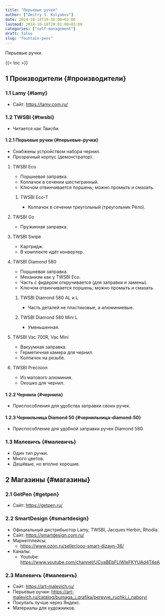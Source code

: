 ```yaml
---
title: "Перьевые ручки"
author: ["Dmitry S. Kulyabov"]
date: 2024-10-18T19:36:00+03:00
lastmod: 2024-10-18T20:01:00+03:00
categories: ["self-management"]
draft: false
slug: "fountain-pens"
---
```


Перьевые ручки.

<!--more-->

{{< toc >}}


## <span class="section-num">1</span> Производители {#производители}


### <span class="section-num">1.1</span> Lamy {#lamy}

-   Сайт: <https://lamy.com.ru/>


### <span class="section-num">1.2</span> TWSBI {#twsbi}

-   Читается как _Твисби_.


#### <span class="section-num">1.2.1</span> Перьевые ручки {#перьевые-ручки}

-   Снабжены устройством набора чернил.
-   Прозрачный корпус (демонстратор).

<!--list-separator-->

1.  TWSBI Eco

    -   Поршневая заправка.
    -   Колпачок в сечении шестигранный.
    -   Ключом отвинчивается поршень; можно промыть и смазать.

    <!--list-separator-->

    1.  TWSBI Eco-T

        -   Колпачок в сечении треугольный (треугольник Рёло).

<!--list-separator-->

2.  TWSBI Go

    -   Пружинная заправка.

<!--list-separator-->

3.  TWSBI Swipe

    -   Картридж.
    -   В комплекте идёт конвертер.

<!--list-separator-->

4.  TWSBI Diamond 580

    -   Поршневая заправка.
    -   Механизм как у TWSBI Eco.
    -   Часть с фидером откручивается (для заправки и замены).
    -   Ключом отвинчивается поршень; можно промыть и смазать.

    <!--list-separator-->

    1.  TWSBI Diamond 580 AL и L

        -   Часть деталей не пластиковые, а алюминиевые.

    <!--list-separator-->

    2.  TWSBI Diamond 580 Mini L

        -   Уменьшенная.

<!--list-separator-->

5.  TWSBI Vac 700R, Vac Mini

    -   Вакуумная заправка.
    -   Герметичная камера для чернил.
    -   Колпачок на резьбе.

<!--list-separator-->

6.  TWSBI Precision

    -   Из матового алюминия.
    -   Окошко для чернил.


#### <span class="section-num">1.2.2</span> Чернила {#чернила}

-   Приспособления для удобства заправки своих ручек.


#### <span class="section-num">1.2.3</span> Чернильница Diamond 50 {#чернильница-diamond-50}

-   Приспособление для удобной заправки ручек Diamond 580.


### <span class="section-num">1.3</span> Малевичъ {#малевичъ}

-   Один тип ручки.
-   Много цветов.
-   Дешёвые, но вполне хорошие.


## <span class="section-num">2</span> Магазины {#магазины}


### <span class="section-num">2.1</span> GetPen {#getpen}

-   Сайт: <https://getpen.ru/>


### <span class="section-num">2.2</span> SmartDesign {#smartdesign}

-   Официальный дистрибьютор Lamy, TWSBI, Jacques Herbin, Rhodia.
-   Сайт: <https://smartdesign.com.ru/>
-   Маркетплейсы:
    -   <https://www.ozon.ru/seller/ooo-smart-dizayn-36/>
-   Каналы:
    -   Youtube: <https://www.youtube.com/channel/UCyaBEbFLlWIeFKYUAd4T4eA>


### <span class="section-num">2.3</span> Малевичъ {#малевичъ}

-   Сайт: <https://art-malevich.ru/>
-   Перьевые ручки: <https://art-malevich.ru/catalog/bumaga_i_grafika/perevye_ruchki_i_nabory/>
-   Покупать лучше через Яндекс.
-   Материалы для художников.
